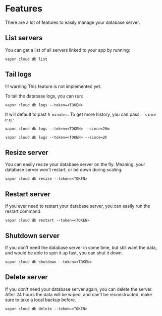 # Features

There are a lot of features to easily manage your database server.

## List servers

You can get a list of all servers linked to your app by running:

```
vapor cloud db list
```

## Tail logs

!!! warning
    This feature is not implemented yet.

To tail the database logs, you can run:

```
vapor cloud db logs --token=<TOKEN>
```

It will default to past `5 minutes`. To get more history, you can pass `--since` e.g.:

```
vapor cloud db logs --token=<TOKEN> --since=20m

vapor cloud db logs --token=<TOKEN> --since=2h
```

## Resize server

You can easily resize your database server on the fly. Meaning, your database server won't restart, or be down during scaling.

```
vapor cloud db resize --token=<TOKEN>
```

## Restart server

If you ever need to restart your database server, you can easily run the restart command:

```
vapor cloud db restart --token=<TOKEN>
```

## Shutdown server

If you don't need the database server in some time, but still want the data, and would be able to spin it up fast, you can shut it down.

```
vapor cloud db shutdown --token=<TOKEN>
```

## Delete server

If you don't need your database server again, you can delete the server. After 24 hours the data will be wiped, and can't be reconstructed, make sure to take a local backup before.

```
vapor cloud db delete --token=<TOKEN>
```
